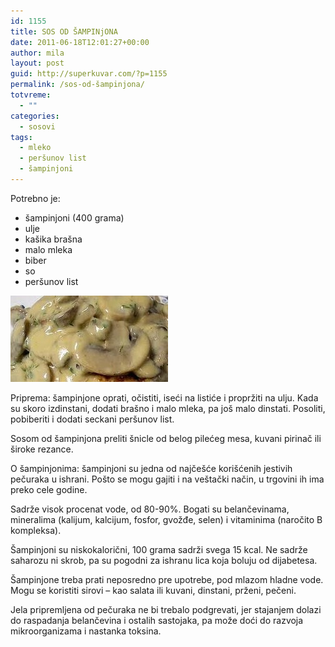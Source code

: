 ```yaml
---
id: 1155
title: SOS OD ŠAMPINjONA
date: 2011-06-18T12:01:27+00:00
author: mila
layout: post
guid: http://superkuvar.com/?p=1155
permalink: /sos-od-šampinjona/
totvreme:
  - ""
categories:
  - sosovi
tags:
  - mleko
  - peršunov list
  - šampinjoni
---
```

Potrebno je:

  * šampinjoni (400 grama)
  * ulje
  * kašika brašna
  * malo mleka
  * biber
  * so
  * peršunov list

<img class="alignnone size-full wp-image-1156" title="sosodpecuraka" src="/wp-content/uploads/2011/06/sosodpecuraka-e1308398375121.jpg" alt="" width="252" height="138" /> 

Priprema: šampinjone oprati, očistiti, iseći na listiće i propržiti na ulju. Kada su skoro izdinstani, dodati brašno i malo mleka, pa još malo dinstati. Posoliti, pobiberiti i dodati seckani peršunov list.

Sosom od šampinjona preliti šnicle od belog pilećeg mesa, kuvani pirinač ili široke rezance.

O šampinjonima: šampinjoni su jedna od najčešće korišćenih jestivih pečuraka u ishrani. Pošto se mogu gajiti i na veštački način, u trgovini ih ima preko cele godine.

Sadrže visok procenat vode, od 80-90%. Bogati su belančevinama, mineralima (kalijum, kalcijum, fosfor, gvožđe, selen) i vitaminima (naročito B kompleksa).

Šampinjoni su niskokalorični, 100 grama sadrži svega 15 kcal. Ne sadrže saharozu ni skrob, pa su pogodni za ishranu lica koja boluju od dijabetesa.

Šampinjone treba prati neposredno pre upotrebe, pod mlazom hladne vode. Mogu se koristiti sirovi &#8211; kao salata ili kuvani, dinstani, prženi, pečeni.

Jela pripremljena od pečuraka ne bi trebalo podgrevati, jer stajanjem dolazi do raspadanja belančevina i ostalih sastojaka, pa može doći do razvoja mikroorganizama i nastanka toksina.